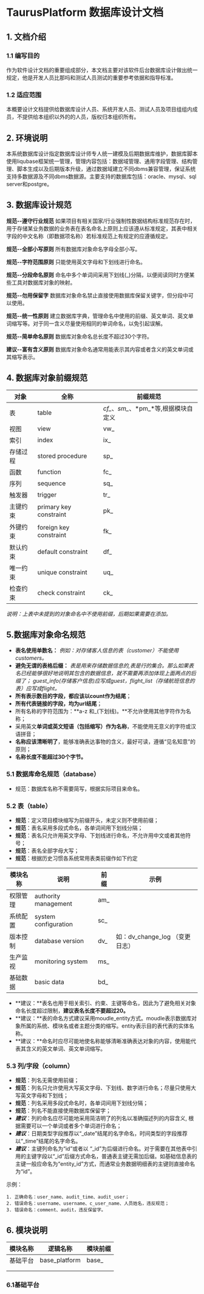 # TaurusPlatform 数据库设计文档

## 1. 文档介绍

### 1.1 编写目的

作为软件设计文档的重要组成部分，本文档主要对该软件后台数据库设计做出统一规定，他是开发人员比那吗和测试人员测试的重要参考依据和指导标准。

### 1.2 适应范围

本概要设计文档提供给数据库设计人员、系统开发人员、测试人员及项目组组内成员，不提供给本组织以外的的人员，版权归本组织所有。

## 2. 环境说明

本系统数据库设计指定数据库设计师专人统一建模及后期数据库维护，数据库脚本使用liqubase框架统一管理，管理内容包括：数据域管理、通用字段管理、结构管理、脚本生成以及后期版本升级，通过数据域建立不同dbms兼容管理，保证系统支持多数据源及不同dbms数据源。主要支持的数据库包括：oracle、mysql、sql server和postgre。

## 3. 数据库设计规范

**规范--遵守行业规范**
如果项目有相关国家/行业强制性数据结构标准规范存在时，用于存储某业务数据的业务表在表名命名上原则上应该遵从标准规定，其表中相关字段的中文名称（即数据项名称）若标准规范上有规定的应遵循规定。

**规范--全部小写原则**
所有数据库对象命名字母全部小写。

**规范--字符范围原则**
只能使用英文字母和下划线进行命名。

**规范--分段命名原则**
命名中多个单词间采用下划线(_)分隔，以便阅读同时方便某些工具对数据库对象的映射。

**规范--勿用保留字**
数据库对象命名禁止直接使用数据库保留关键字，但分段中可以使用。

**规范--统一性原则**
建立数据库字典，管理命名中使用的前缀、英文单词、英文单词缩写等。对于同一含义尽量使用相同的单词命名，以免引起误解。

**规范--简单命名原则**
数据库对象命名总长度不超过30个字符。

**建议--富有含义原则**
数据库对象命名通常用能表示其内容或者含义的英文单词或其缩写表示。

## 4. 数据库对象前缀规范

| 对象     | 全称                   | 前缀规范                             |
| -------- | ---------------------- | ------------------------------------ |
| 表       | table                  | *cf_*、*sm_*、*pm_*等,根据模块自定义 |
| 视图     | view                   | vw_                                  |
| 索引     | index                  | ix_                                  |
| 存储过程 | stored procedure       | sp_                                  |
| 函数     | function               | fc_                                  |
| 序列     | sequence               | sq_                                  |
| 触发器   | trigger                | tr_                                  |
| 主键约束 | primary key constraint | pk_                                  |
| 外键约束 | foreign key constraint | fk_                                  |
| 默认约束 | default constraint     | df_                                  |
| 唯一约束 | unique constraint      | uq_                                  |
| 检查约束 | check constraint       | ck_                                  |

*说明：上表中未提到的对象命名中不使用前缀，后期如果需要在添加。*

## 5.数据库对象命名规范

- **表名使用单数名：** *例如：对存储客人信息的表（customer）不能使用customers。*
- **避免无谓的表格后缀：** *表是用来存储数据信息的,表是行的集合。那么如果表名已经能够很好地说明其包含的数据信息，就不需要再添加体现上面两点的后缀了； guest_info(存储客户信息)应写成guest，flight_list（存储航班信息的表）应写成flight。*
- **所有表示数目的字段，都应该以count作为结尾**；
- **所有代表链接的字段，均为url结尾**；
- 所有名称的字符范围为：**a-z 和_(下划线)。**不允许使用其他字符作为名称；
- 采用英文**单词或英文短语（包括缩写）作为名称**，不能使用无意义的字符或汉语拼音；
- **名称应该清晰明了**，能够准确表达事物的含义，最好可读，遵循“见名知意”的原则；
- **名称长度不能超过30个字节。**

### 5.1 数据库命名规范（database）

- 规范：数据库名称不需要简写，根据实际项目来命名。

### 5.2 表（table）

- **规范**：定义项目模块缩写为前缀开头，未定义则不使用前缀；
- **规范**：表名采用多段式命名，各单词间用下划线分隔；
- **规范**：表名只允许用英文字母、下划线进行命名，不允许用中文或者其他符号；
- **规范**：表名全部字母大写；
- **规范**：根据历史习惯各系统常用表类前缀作如下约定

| 模块名称 | 说明                 | 前缀 | 示例                           |
| -------- | -------------------- | ---- | ------------------------------ |
| 权限管理 | authority management | am_  |                                |
| 系统配置 | system configuration | sc_  |                                |
| 版本控制 | database version     | dv_  | 如：dv_change_log （变更日志） |
| 生产监视 | monitoring system    | ms_  |                                |
| 基础数据 | basic data           | bd_  |                                |

- **建议：**表名也用于相关索引、约束、主键等命名，因此为了避免相关对象命名长度超过限制，**建议表名长度不要超过20。**
- **建议：**表的命名方式建议采用moudle_entity方式。moudle表示数据库对象所属的系统、模块名或者主题分类的缩写。entity表示目的表代表的实体名称。
- **建议：**命名时应尽可能地使名称能够清晰准确表达对象的内容，使用能代表其含义的英文单词、英文单词缩写。

### 5.3 列/字段（column）

- **规范**：列名无需使用前缀；
- **规范**：列名只允许使用大写英文字母、下划线、数字进行命名；尽量只使用大写英文字母和下划线；
- **规范**：列名采用多段式命名时，各单词间用下划线分隔；
- **规范**：列名不能直接使用数据库保留字；
- ***建议***：列的命名应尽可能地采用简洁明了的列名以准确描述列的内容含义, 根据需要可以一个单词或者多个单词进行命名；
- ***建议***：日期类型字段推荐以“_date”结尾的名字命名，时间类型的字段推荐以“_time”结尾的名字命名。
- ***建议***：主键列命名为“id”或者以 “_id”为后缀进行命名。对于需要在其他表中引用的主键字段以“_id”后缀方式命名，普通表主键无需加后缀。如基础信息表的主键一般应命名为“entity_id”方式，而通常业务数据明细表的主键则直接命名为“id”。

示例：

```
1. 正确命名：user_name、audit_time、audit_user；
2. 错误命名：username、username、c_user_name、人员姓名，违反规范；
3. 错误命名：comment、audit，违反保留字。
```

## 6. 模块说明

| 模块名称 | 逻辑名称     | 模块前缀 |
| -------- | ------------ | -------- |
| 基础平台 | base_platform | base_    |
|          |              |          |
|          |              |          |

### 6.1基础平台